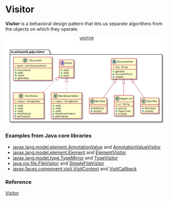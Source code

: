 # Visitor

**Visitor** is a behavioral design pattern that lets us separate algorithms from the objects on which they operate.

![Visitor](/docs/images/visitor.svg)


### Examples from Java core libraries

- [javax.lang.model.element.AnnotationValue](http://docs.oracle.com/javase/8/docs/api/javax/lang/model/element/AnnotationValue.html) and [AnnotationValueVisitor](http://docs.oracle.com/javase/8/docs/api/javax/lang/model/element/AnnotationValueVisitor.html)
- [javax.lang.model.element.Element](http://docs.oracle.com/javase/8/docs/api/javax/lang/model/element/Element.html) and [ElementVisitor](http://docs.oracle.com/javase/8/docs/api/javax/lang/model/element/ElementVisitor.html)
- [javax.lang.model.type.TypeMirror](http://docs.oracle.com/javase/8/docs/api/javax/lang/model/type/TypeMirror.html) and [TypeVisitor](http://docs.oracle.com/javase/8/docs/api/javax/lang/model/type/TypeVisitor.html)
- [java.nio.file.FileVisitor](http://docs.oracle.com/javase/8/docs/api/java/nio/file/FileVisitor.html) and [SimpleFileVisitor](http://docs.oracle.com/javase/8/docs/api/java/nio/file/SimpleFileVisitor.html)
- [javax.faces.component.visit.VisitContext](http://docs.oracle.com/javaee/7/api/javax/faces/component/visit/VisitContext.html) and [VisitCallback](http://docs.oracle.com/javaee/7/api/javax/faces/component/visit/VisitCallback.html)




### Reference

[Visitor](https://manski.net/2013/05/the-visitor-pattern-explained/)
